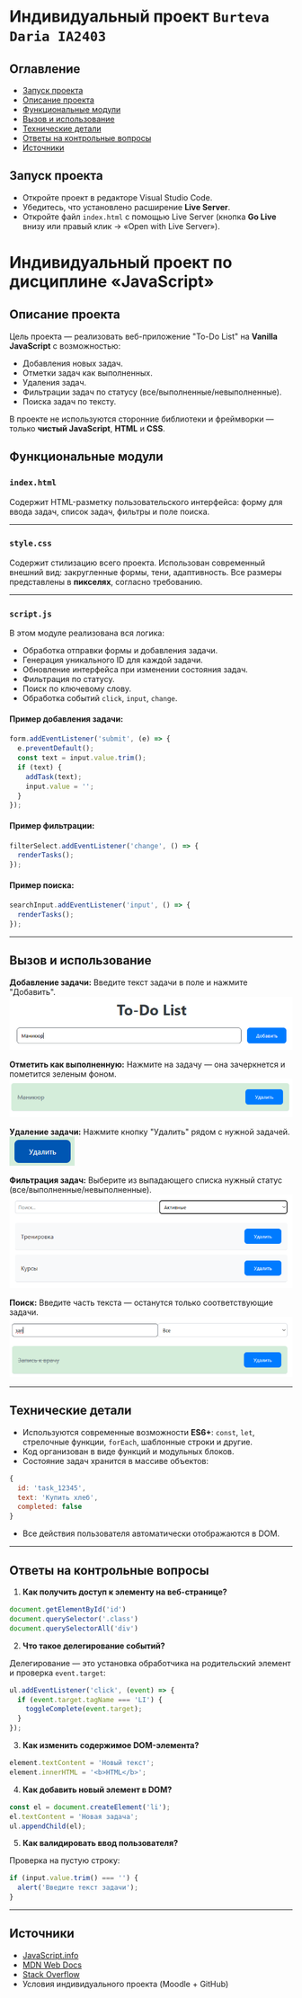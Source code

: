 # Индивидуальный проект `Burteva Daria IA2403`

## Оглавление

* [Запуск проекта](#запуск-проекта)
* [Описание проекта](#описание-проекта)
* [Функциональные модули](#функциональные-модули)
* [Вызов и использование](#вызов-и-использование)
* [Технические детали](#технические-детали)
* [Ответы на контрольные вопросы](#ответы-на-контрольные-вопросы)
* [Источники](#источники)

## Запуск проекта

* Откройте проект в редакторе Visual Studio Code.
* Убедитесь, что установлено расширение **Live Server**.
* Откройте файл `index.html` с помощью Live Server (кнопка **Go Live** внизу или правый клик → «Open with Live Server»).
# Индивидуальный проект по дисциплине **«JavaScript»**


## Описание проекта

Цель проекта — реализовать веб-приложение "To-Do List" на **Vanilla JavaScript** с возможностью:

* Добавления новых задач.
* Отметки задач как выполненных.
* Удаления задач.
* Фильтрации задач по статусу (все/выполненные/невыполненные).
* Поиска задач по тексту.

В проекте не используются сторонние библиотеки и фреймворки — только **чистый JavaScript**, **HTML** и **CSS**.


## Функциональные модули

### `index.html`

Содержит HTML-разметку пользовательского интерфейса: форму для ввода задач, список задач, фильтры и поле поиска.

---

### `style.css`

Содержит стилизацию всего проекта. Использован современный внешний вид: закругленные формы, тени, адаптивность. Все размеры представлены в **пикселях**, согласно требованию.

---

### `script.js`

В этом модуле реализована вся логика:

* Обработка отправки формы и добавления задачи.
* Генерация уникального ID для каждой задачи.
* Обновление интерфейса при изменении состояния задач.
* Фильтрация по статусу.
* Поиск по ключевому слову.
* Обработка событий `click`, `input`, `change`.

#### Пример добавления задачи:

```js
form.addEventListener('submit', (e) => {
  e.preventDefault();
  const text = input.value.trim();
  if (text) {
    addTask(text);
    input.value = '';
  }
});
```

#### Пример фильтрации:

```js
filterSelect.addEventListener('change', () => {
  renderTasks();
});
```

#### Пример поиска:

```js
searchInput.addEventListener('input', () => {
  renderTasks();
});
```

---

## Вызов и использование

**Добавление задачи:**
Введите текст задачи в поле и нажмите "Добавить".
![Добавление](1.png)

**Отметить как выполненную:**
Нажмите на задачу — она зачеркнется и пометится зеленым фоном.
![Выполненная](2.png)

**Удаление задачи:**
Нажмите кнопку "Удалить" рядом с нужной задачей.
![Удаление](3.png)

**Фильтрация задач:**
Выберите из выпадающего списка нужный статус (все/выполненные/невыполненные).
![Фильтрация](4.png)

**Поиск:**
Введите часть текста — останутся только соответствующие задачи.
![Поиск](5.png)

---

## Технические детали

* Используются современные возможности **ES6+**: `const`, `let`, стрелочные функции, `forEach`, шаблонные строки и другие.
* Код организован в виде функций и модульных блоков.
* Состояние задач хранится в массиве объектов:

```js
{
  id: 'task_12345',
  text: 'Купить хлеб',
  completed: false
}
```

* Все действия пользователя автоматически отображаются в DOM.

---

## Ответы на контрольные вопросы

1. **Как получить доступ к элементу на веб-странице?**

```js
document.getElementById('id')
document.querySelector('.class')
document.querySelectorAll('div')
```

2. **Что такое делегирование событий?**

Делегирование — это установка обработчика на родительский элемент и проверка `event.target`:

```js
ul.addEventListener('click', (event) => {
  if (event.target.tagName === 'LI') {
    toggleComplete(event.target);
  }
});
```

3. **Как изменить содержимое DOM-элемента?**

```js
element.textContent = 'Новый текст';
element.innerHTML = '<b>HTML</b>';
```

4. **Как добавить новый элемент в DOM?**

```js
const el = document.createElement('li');
el.textContent = 'Новая задача';
ul.appendChild(el);
```

5. **Как валидировать ввод пользователя?**

Проверка на пустую строку:

```js
if (input.value.trim() === '') {
  alert('Введите текст задачи');
}
```

---

## Источники

* [JavaScript.info](https://learn.javascript.ru/)
* [MDN Web Docs](https://developer.mozilla.org/ru/)
* [Stack Overflow](https://stackoverflow.com/)
* Условия индивидуального проекта (Moodle + GitHub)

